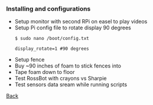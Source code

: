 ### Installing and configurations

 - Setup monitor with second RPi on easel to play videos
  - Setup Pi config file to rotate display 90 degrees
    ```
    $ sudo nano /boot/config.txt
    ```
    ```
    display_rotate=1 #90 degrees
    ```
 - Setup fence
  - Buy ~90 inches of foam to stick fences into
  - Tape foam down to floor
 - Test RossBot with crayons vs Sharpie
 - Test sensors data sream while running scripts

[Back](../may/29.md)
 
